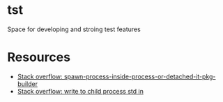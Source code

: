 # tst
Space for developing and stroing test features

# Resources
- [Stack overflow: spawn-process-inside-process-or-detached-it-pkg-builder](https://stackoverflow.com/questions/73210212/spawn-process-inside-process-or-detached-it-pkg-builder)
- [Stack overflow: write to child process std in](https://stackoverflow.com/questions/13230370/nodejs-child-process-write-to-stdin-from-an-already-initialised-process)
